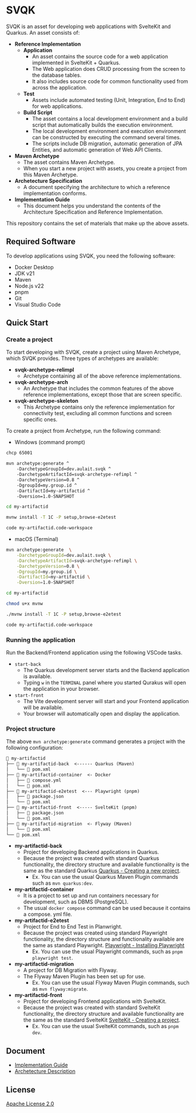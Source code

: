 # SVQK

SVQK is an asset for developing web applications with SvelteKit and Quarkus.
An asset consists of:

- **Reference Implementation**
  - **Application**
    - An asset contains the source code for a web application implemented in SvelteKit + Quarkus.
    - The Web application does CRUD processing from the screen to the database tables.
    - It also includes source code for common functionality used from across the application.
  - **Test**
    - Assets include automated testing (Unit, Integration, End to End) for web applications.
  - **Build Script**
    - The asset contains a local development environment and a build script that automatically builds the execution environment.
    - The local development environment and execution environment can be constructed by executing the command several times.
    - The scripts include DB migration, automatic generation of JPA Entities, and automatic generation of Web API Clients.
- **Maven Archetype**
  - The asset contains Maven Archetype.
  - When you start a new project with assets, you create a project from this Maven Archetype.
- **Archetecture Specification**
  - A document specifying the architecture to which a reference implementation conforms.
- **Implementation Guide**
  - This document helps you understand the contents of the Architecture Specification and Reference Implementation.

This repository contains the set of materials that make up the above assets.

## Required Software

To develop applications using SVQK, you need the following software:

- Docker Desktop
- JDK v21
- Maven
- Node.js v22
- pnpm
- Git
- Visual Studio Code

## Quick Start

### Create a project

To start developing with SVQK, create a project using Maven Archetype, which SVQK provides.
Three types of archetypes are available:

- **svqk-archetype-relimpl**
  - Archetype containing all of the above reference implementations.
- **svqk-archetype-arch**
  - An Archetype that includes the common features of the above reference implementations, except those that are screen specific.
- **svqk-archetype-skeleton**
  - This Archetype contains only the reference implementation for connectivity test, excluding all common functions and screen specific ones.

To create a project from Archetype, run the following command:

- Windows (command prompt)

```sh
chcp 65001

mvn archetype:generate ^
    -DarchetypeGroupId=dev.aulait.svqk ^
    -DarchetypeArtifactId=svqk-archetype-refimpl ^
    -DarchetypeVersion=0.8 ^
    -DgroupId=my.group.id ^
    -DartifactId=my-artifactid ^
    -Dversion=1.0-SNAPSHOT

cd my-artifactid

mvnw install -T 1C -P setup,browse-e2etest

code my-artifactid.code-workspace
```

- macOS (Terminal)

```sh
mvn archetype:generate  \
    -DarchetypeGroupId=dev.aulait.svqk \
    -DarchetypeArtifactId=svqk-archetype-refimpl \
    -DarchetypeVersion=0.8 \
    -DgroupId=my.group.id \
    -DartifactId=my-artifactid \
    -Dversion=1.0-SNAPSHOT

cd my-artifactid

chmod u+x mvnw

./mvnw install -T 1C -P setup,browse-e2etest

code my-artifactid.code-workspace
```

### Running the application

Run the Backend/Frontend application using the following VSCode tasks.

- `start-back`
  - The Quarkus development server starts and the Backend application is available.
  - Typing `w` in the `TERMINAL` panel where you started Qurakus will open the application in your browser.
- `start-front`
  - The Vite development server will start and your Frontend application will be available.
  - Your browser will automatically open and display the application.

### Project structure

The above ` mvn archetype:generate ` command generates a project with the following configuration:

```txt
📁 my-artifactid
├── 📁 my-artifactid-back  <------ Quarkus (Maven)
│   └── 📄 pom.xml
├── 📁 my-artifactid-container  <- Docker
│   ├── 📄 compose.yml
│   └── 📄 pom.xml
├── 📁 my-artifactid-e2etest  <--- Playwright (pnpm)
│   ├── 📄 package.json
│   └── 📄 pom.xml
├── 📁 my-artifactid-front  <----- SvelteKit (pnpm)
│   ├── 📄 package.json
│   └── 📄 pom.xml
├── 📁 my-artifactid-migration  <- Flyway (Maven)
│   └── 📄 pom.xml
└── 📄 pom.xml
```

- **my-artifactid-back**
  - Project for developing Backend applications in Quarkus.
  - Because the project was created with standard Quarkus functionality, the directory structure and available functionality is the same as the standard Quarkus [Quarkus - Creating a new project](https://quarkus.io/guides/maven-tooling#project-creation).
    - Ex. You can use the usual Quarkus Maven Plugin commands such as ` mvn quarkus:dev `.
- **my-artifactid-container**
  - It is a project to set up and run containers necessary for development, such as DBMS (PostgreSQL).
  - The usual ` docker compose ` command can be used because it contains a compose. yml file.
- **my-artifactid-e2etest**
  - Project for End to End Test in Planwright.
  - Because the project was created using standard Playwright functionality, the directory structure and functionality available are the same as standard Playwright. [Playwright - Installing Playwright](https://playwright.dev/docs/intro#installing-playwright)
    - Ex. You can use the usual Playwright commands, such as  ` pnpm playwright test `.
- **my-artifactid-migration**
  - A project for DB Migration with Flyway.
  - The Flyway Maven Plugin has been set up for use.
    - Ex. You can use the usual Flyway Maven Plugin commands, such as ` mvn flyway:migrate `.
- **my-artifactid-front**
  - Project for developing Frontend applications with SvelteKit.
  - Because the project was created with standard SvelteKit functionality, the directory structure and available functionality are the same as the standard SvelteKit [SvelteKit - Creating a project](https://kit.svelte.dev/docs/creating-a-project).
    - Ex. You can use the usual SvelteKit commands, such as ` pnpm dev `.


## Document

- [Implementation Guide](https://aulait.dev/svqk/0.8/en/impl-guide/)
- [Archetecture Description](https://aulait.dev/svqk/0.8/en/arch-desc/)

## License

[Apache License 2.0](LICENSE)